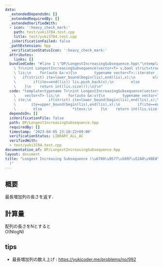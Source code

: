 ```yaml
---
data:
  _extendedDependsOn: []
  _extendedRequiredBy: []
  _extendedVerifiedWith:
  - icon: ':heavy_check_mark:'
    path: test/yuki3784.test.cpp
    title: test/yuki3784.test.cpp
  _isVerificationFailed: false
  _pathExtension: hpp
  _verificationStatusIcon: ':heavy_check_mark:'
  attributes:
    links: []
  bundledCode: "#line 1 \"DP/LongestIncreasingSubsequence.hpp\"\ntemplate<typename\
    \ T>\nint LongestIncreasingSubsequence(vector<T> v,bool strict=true){\n    vector<T>\
    \ lis;\n    for(auto &x:v){\n        typename vector<T>::iterator ite;\n     \
    \   if(strict) ite=lower_bound(begin(lis),end(lis),x);\n        else       ite=upper_bound(begin(lis),end(lis),x);\n\
    \        if(ite==end(lis)) lis.push_back(x);\n        else              *ite=x;\n\
    \    }\n    return int(lis.size());\n}\n"
  code: "template<typename T>\nint LongestIncreasingSubsequence(vector<T> v,bool strict=true){\n\
    \    vector<T> lis;\n    for(auto &x:v){\n        typename vector<T>::iterator\
    \ ite;\n        if(strict) ite=lower_bound(begin(lis),end(lis),x);\n        else\
    \       ite=upper_bound(begin(lis),end(lis),x);\n        if(ite==end(lis)) lis.push_back(x);\n\
    \        else              *ite=x;\n    }\n    return int(lis.size());\n}"
  dependsOn: []
  isVerificationFile: false
  path: DP/LongestIncreasingSubsequence.hpp
  requiredBy: []
  timestamp: '2023-04-05 23:10:22+09:00'
  verificationStatus: LIBRARY_ALL_AC
  verifiedWith:
  - test/yuki3784.test.cpp
documentation_of: DP/LongestIncreasingSubsequence.hpp
layout: document
title: "Longest Increasing Subsequence (\u6700\u9577\u5897\u52A0\u90E8\u5206\u5217\
  )"
---
```


## 概要  
最長増加列の長さを返す．

## 計算量  
配列の長さをNとすると  
O(NlogN)

## tips  
- 最長増加列の数え上げ : https://yukicoder.me/problems/no/992  
